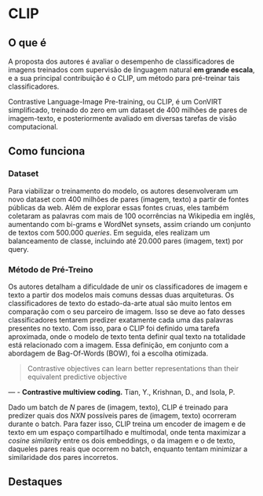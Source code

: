 # CLIP

## O que é

A proposta dos autores é avaliar o desempenho de classificadores de imagens treinados com supervisão de linguagem natural **em grande escala**, e a sua principal contribuição é o CLIP, um método para pré-treinar tais classificadores.

Contrastive Language-Image Pre-training, ou CLIP, é um ConVIRT simplificado, treinado do zero em um dataset de 400 milhões de pares de imagem-texto, e posteriormente avaliado em diversas tarefas de visão computacional.

## Como funciona

### Dataset

Para viabilizar o treinamento do modelo, os autores desenvolveram um novo dataset com 400 milhões de pares (imagem, texto) a partir de fontes públicas da web. Além de explorar essas fontes cruas, eles também coletaram as palavras com mais de 100 ocorrências na Wikipedia em inglês, aumentando com bi-grams e WordNet synsets, assim criando um conjunto de textos com 500.000 _queries_. Em seguida, eles realizam um balanceamento de classe, incluindo até 20.000 pares (imagem, text) por query.

### Método de Pré-Treino

Os autores detalham a dificuldade de unir os classificadores de imagem e texto a partir dos modelos mais comuns dessas duas arquiteturas. Os classificadores de texto do estado-da-arte atual são muito lentos em comparação com o seu parceiro de imagem. Isso se deve ao fato desses classificadores tentarem predizer exatamente cada uma das palavras presentes no texto. Com isso, para o CLIP foi definido uma tarefa aproximada, onde o modelo de texto tenta definir qual texto na totalidade está relacionado com a imagem. Essa definição, em conjunto com a abordagem de Bag-Of-Words (BOW), foi a escolha otimizada.

> Contrastive objectives can learn better representations than their equivalent predictive objective

— - **Contrastive multiview coding.** Tian, Y., Krishnan, D., and Isola, P.

Dado um batch de $N$ pares de (imagem, texto), CLIP é treinado para predizer quais dos $N X N$ possíveis pares de (imagem, texto) ocorreram durante o batch. Para fazer isso, CLIP treina um encoder de imagem e de texto em um espaço compartilhado e multimodal, onde tenta maximizar a _cosine similarity_ entre os dois embeddings, o da imagem e o de texto, daqueles pares reais que ocorrem no batch, enquanto tentam minimizar a similaridade dos pares incorretos.

## Destaques


